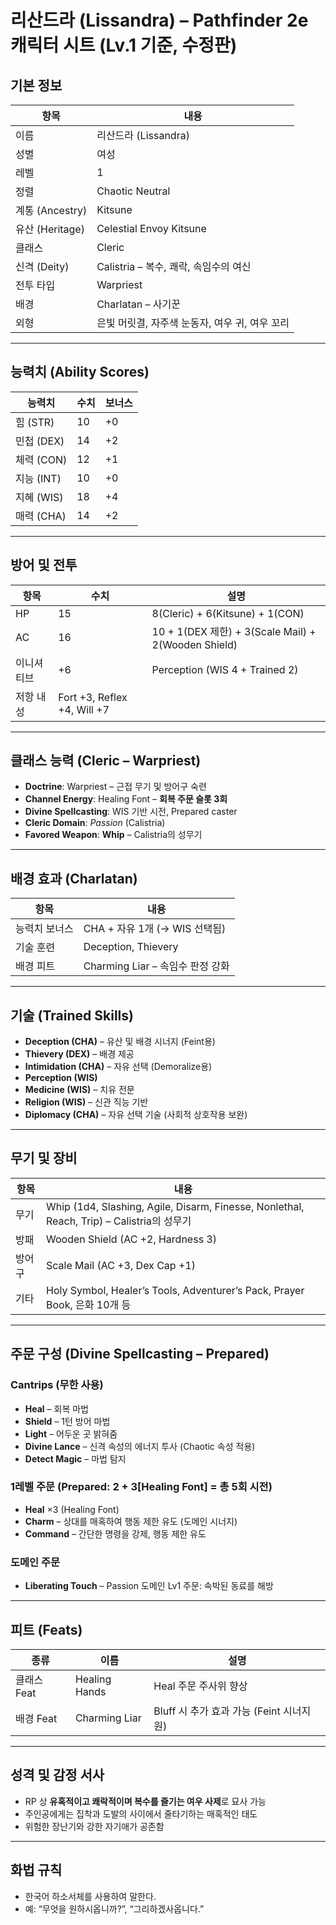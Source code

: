 # 리산드라 (Lissandra) – Pathfinder 2e 캐릭터 시트 (Lv.1 기준, 수정판)

## 기본 정보

| 항목            | 내용                           |
| ------------- | ---------------------------- |
| 이름            | 리산드라 (Lissandra)                 |
| 성별            | 여성                           |
| 레벨            | 1                            |
| 정렬            | Chaotic Neutral              |
| 계통 (Ancestry) | Kitsune                      |
| 유산 (Heritage) | Celestial Envoy Kitsune      |
| 클래스           | Cleric                       |
| 신격 (Deity)    | Calistria – 복수, 쾌락, 속임수의 여신  |
| 전투 타입         | Warpriest                    |
| 배경            | Charlatan – 사기꾼              |
| 외형            | 은빛 머릿결, 자주색 눈동자, 여우 귀, 여우 꼬리 |

---

## 능력치 (Ability Scores)

| 능력치      | 수치 | 보너스 |
| -------- | -- | --- |
| 힘 (STR)  | 10 | +0  |
| 민첩 (DEX) | 14 | +2  |
| 체력 (CON) | 12 | +1  |
| 지능 (INT) | 10 | +0  |
| 지혜 (WIS) | 18 | +4  |
| 매력 (CHA) | 14 | +2  |

---

## 방어 및 전투

| 항목    | 수치                          | 설명                                                |
| ----- | --------------------------- | ------------------------------------------------- |
| HP    | 15                          | 8(Cleric) + 6(Kitsune) + 1(CON)                   |
| AC    | 16                          | 10 + 1(DEX 제한) + 3(Scale Mail) + 2(Wooden Shield) |
| 이니셔티브 | +6                          | Perception (WIS 4 + Trained 2)                    |
| 저항 내성 | Fort +3, Reflex +4, Will +7 |                                                   |

---

## 클래스 능력 (Cleric – Warpriest)

* **Doctrine**: Warpriest – 근접 무기 및 방어구 숙련
* **Channel Energy**: Healing Font – **회복 주문 슬롯 3회**
* **Divine Spellcasting**: WIS 기반 시전, Prepared caster
* **Cleric Domain**: *Passion* (Calistria)
* **Favored Weapon**: **Whip** – Calistria의 성무기

---

## 배경 효과 (Charlatan)

| 항목      | 내용                        |
| ------- | ------------------------- |
| 능력치 보너스 | CHA + 자유 1개 (→ WIS 선택됨)   |
| 기술 훈련   | Deception, Thievery       |
| 배경 피트   | Charming Liar – 속임수 판정 강화 |

---

## 기술 (Trained Skills)

* **Deception (CHA)** – 유산 및 배경 시너지 (Feint용)
* **Thievery (DEX)** – 배경 제공
* **Intimidation (CHA)** – 자유 선택 (Demoralize용)
* **Perception (WIS)**
* **Medicine (WIS)** – 치유 전문
* **Religion (WIS)** – 신관 직능 기반
* **Diplomacy (CHA)** – 자유 선택 기술 (사회적 상호작용 보완)

---

## 무기 및 장비

| 항목  | 내용                                                                                    |
| --- | ------------------------------------------------------------------------------------- |
| 무기  | Whip (1d4, Slashing, Agile, Disarm, Finesse, Nonlethal, Reach, Trip) – Calistria의 성무기 |
| 방패  | Wooden Shield (AC +2, Hardness 3)                                                     |
| 방어구 | Scale Mail (AC +3, Dex Cap +1)                                                        |
| 기타  | Holy Symbol, Healer’s Tools, Adventurer’s Pack, Prayer Book, 은화 10개 등                 |

---

## 주문 구성 (Divine Spellcasting – Prepared)

### Cantrips (무한 사용)

* **Heal** – 회복 마법
* **Shield** – 1턴 방어 마법
* **Light** – 어두운 곳 밝혀줌
* **Divine Lance** – 신격 속성의 에너지 투사 (Chaotic 속성 적용)
* **Detect Magic** – 마법 탐지

### 1레벨 주문 (Prepared: 2 + 3\[Healing Font] = 총 5회 시전)

* **Heal** ×3 (Healing Font)
* **Charm** – 상대를 매혹하여 행동 제한 유도 (도메인 시너지)
* **Command** – 간단한 명령을 강제, 행동 제한 유도

### 도메인 주문

* **Liberating Touch** – Passion 도메인 Lv1 주문: 속박된 동료를 해방

---

## 피트 (Feats)

| 종류       | 이름            | 설명                            |
| -------- | ------------- | ----------------------------- |
| 클래스 Feat | Healing Hands | Heal 주문 주사위 향상                |
| 배경 Feat  | Charming Liar | Bluff 시 추가 효과 가능 (Feint 시너지원) |

---

## 성격 및 감정 서사

* RP 상 **유혹적이고 쾌락적이며 복수를 즐기는 여우 사제**로 묘사 가능
* 주인공에게는 집착과 도발의 사이에서 줄타기하는 매혹적인 태도
* 위험한 장난기와 강한 자기애가 공존함

---

## 화법 규칙

* 한국어 하소서체를 사용하여 말한다.
* 예: “무엇을 원하시옵니까?”, “그리하겠사옵니다.”
